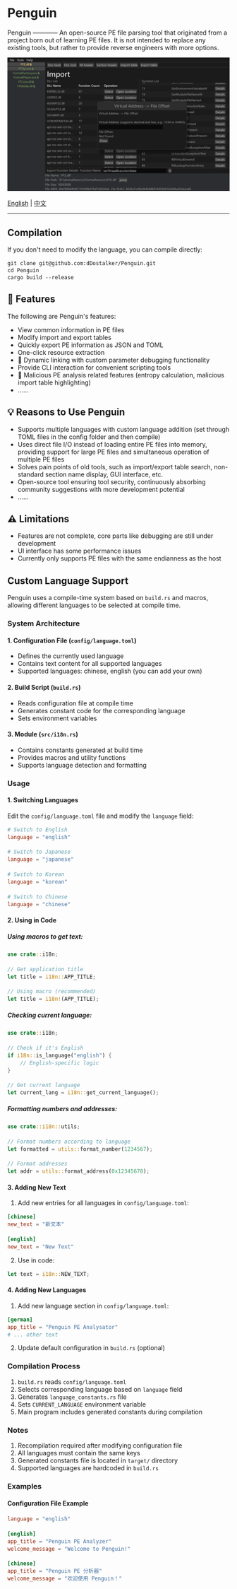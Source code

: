 # Penguin

Penguin ———— An open-source PE file parsing tool that originated from a project born out of learning PE files. It is not intended to replace any existing tools, but rather to provide reverse engineers with more options.

![1](./readme_file/Penguin-1.png)

[English](README.md) | [中文](README.zh-CN.md)

---

## Compilation
If you don't need to modify the language, you can compile directly:
```shell
git clone git@github.com:dDostalker/Penguin.git
cd Penguin
cargo build --release
```

## 🔧 Features
The following are Penguin's features:
- View common information in PE files
- Modify import and export tables
- Quickly export PE information as JSON and TOML
- One-click resource extraction
- 🚧 Dynamic linking with custom parameter debugging functionality
- Provide CLI interaction for convenient scripting tools
- 🚧 Malicious PE analysis related features (entropy calculation, malicious import table highlighting)
- ……

## 💡 Reasons to Use Penguin
- Supports multiple languages with custom language addition (set through TOML files in the config folder and then compile)
- Uses direct file I/O instead of loading entire PE files into memory, providing support for large PE files and simultaneous operation of multiple PE files
- Solves pain points of old tools, such as import/export table search, non-standard section name display, GUI interface, etc.
- Open-source tool ensuring tool security, continuously absorbing community suggestions with more development potential
- ……

## ⚠ Limitations
- Features are not complete, core parts like debugging are still under development
- UI interface has some performance issues
- Currently only supports PE files with the same endianness as the host

## Custom Language Support

Penguin uses a compile-time system based on `build.rs` and macros, allowing different languages to be selected at compile time.

### System Architecture

#### 1. Configuration File (`config/language.toml`)
- Defines the currently used language
- Contains text content for all supported languages
- Supported languages: chinese, english (you can add your own)

#### 2. Build Script (`build.rs`)
- Reads configuration file at compile time
- Generates constant code for the corresponding language
- Sets environment variables

#### 3. Module (`src/i18n.rs`)
- Contains constants generated at build time
- Provides macros and utility functions
- Supports language detection and formatting

### Usage

#### 1. Switching Languages

Edit the `config/language.toml` file and modify the `language` field:

```toml
# Switch to English
language = "english"

# Switch to Japanese
language = "japanese"

# Switch to Korean
language = "korean"

# Switch to Chinese
language = "chinese"
```

#### 2. Using in Code

##### Using macros to get text:
```rust
use crate::i18n;

// Get application title
let title = i18n::APP_TITLE;

// Using macro (recommended)
let title = i18n!(APP_TITLE);
```

##### Checking current language:
```rust
use crate::i18n;

// Check if it's English
if i18n::is_language("english") {
    // English-specific logic
}

// Get current language
let current_lang = i18n::get_current_language();
```

##### Formatting numbers and addresses:
```rust
use crate::i18n::utils;

// Format numbers according to language
let formatted = utils::format_number(1234567);

// Format addresses
let addr = utils::format_address(0x12345678);
```

#### 3. Adding New Text

1. Add new entries for all languages in `config/language.toml`:
```toml
[chinese]
new_text = "新文本"

[english]
new_text = "New Text"
```

2. Use in code:
```rust
let text = i18n::NEW_TEXT;
```

#### 4. Adding New Languages

1. Add new language section in `config/language.toml`:
```toml
[german]
app_title = "Penguin PE Analysator"
# ... other text
```

2. Update default configuration in `build.rs` (optional)

### Compilation Process

1. `build.rs` reads `config/language.toml`
2. Selects corresponding language based on `language` field
3. Generates `language_constants.rs` file
4. Sets `CURRENT_LANGUAGE` environment variable
5. Main program includes generated constants during compilation

### Notes

1. Recompilation required after modifying configuration file
2. All languages must contain the same keys
3. Generated constants file is located in `target/` directory
4. Supported languages are hardcoded in `build.rs`

### Examples

#### Configuration File Example
```toml
language = "english"

[english]
app_title = "Penguin PE Analyzer"
welcome_message = "Welcome to Penguin!"

[chinese]
app_title = "Penguin PE 分析器"
welcome_message = "欢迎使用 Penguin！"
```








